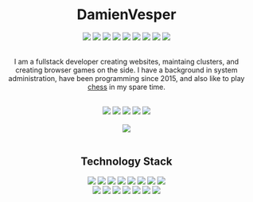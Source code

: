 <!-- Amazing Title -->
<h1 align="center">DamienVesper</h1>

<!-- Language Stack -->
<div align="center">
    <a href="https://www.javascript.com"><img src="https://img.shields.io/badge/javascript%20-%23323330.svg?style=for-the-badge&logo=javascript"></a>
    <a href="https://www.typescriptlang.org"><img src="https://img.shields.io/badge/typescript-%23007ACC.svg?style=for-the-badge&logo=typescript&logoColor=white"></a>
    <img src="https://img.shields.io/badge/html%20-%23E34F26.svg?style=for-the-badge&logo=html5&logoColor=white">
    <img src="https://img.shields.io/badge/css%20-%231572B6.svg?style=for-the-badge&logo=css3&logoColor=white">
    <a href="https://www.python.org"><img src="https://img.shields.io/badge/python-%23FFD343?style=for-the-badge&logo=python&logoColor=black"></a>
    <a href="https://www.rust-lang.org"><img src="https://img.shields.io/badge/rust-%23B7410E?style=for-the-badge&logo=rust&logoColor=white"></a>
    <img src="https://img.shields.io/badge/c%2B%2B-%233696CF?style=for-the-badge&logo=c%2B%2B&logoColor=white">
    <a href="https://www.ruby-lang.org"><img src="https://img.shields.io/badge/ruby-%23D51F06?style=for-the-badge&logo=ruby&logoColor=white"></a>
    <img src="https://img.shields.io/badge/swift-%23FA9200?style=for-the-badge&logo=swift&logoColor=white">
</div>
<br>

<!-- Descriptor -->
<p align="center">
    I am a fullstack developer creating websites, maintaing clusters, and creating browser games on the side. I have a background in system administration, have been programming since 2015, and also like to play <a href="https://lichess.org/@/DamienVesper">chess</a> in my spare time.
</p>
<br />

<!-- Social Badges -->
<div align="center">
    <a href="https://twitter.com/LDVesper"><img src="https://img.shields.io/badge/twitter-%231DA1F2?style=for-the-badge&logo=twitter&logoColor=white"></a>
    <a href="https://www.youtube.com/channel/UCAT5Q1E7rxQusIUjJoUHVIQ"><img src="https://img.shields.io/badge/youtube-%23FF0000?style=for-the-badge&logo=youtube&logoColor=white"></a>
    <a href="https://twitch.tv/LordDamienVesper"><img src="https://img.shields.io/badge/Twitch-%236441A4?style=for-the-badge&logo=twitch&logoColor=white"></a>
    <a href="https://reddit.com/u/DamienVesper"><img src="https://img.shields.io/badge/reddit-%23FF4500?style=for-the-badge&logo=reddit&logoColor=white"></a>
    <a href="mailto:ldamienvesper@gmail.com"><img src="https://img.shields.io/badge/email-%23BB001B?style=for-the-badge&logo=gmail&logoColor=white"></a>
    <br />
    <br />
    <img src="https://github-readme-stats.vercel.app/api?username=DamienVesper&show_icons=true&include_all_commits=true&count_private=true&hide_border=true&bg_color=00000000&text_color=207bb0&title_color=3873d9">
</div>
<br />

<!-- Technology Stack -->
<h2 align="center">Technology Stack</h2>

<!-- Framework Badges -->
<div align="center">
    <a href="https://nodejs.org"><img src="https://img.shields.io/badge/node.js%20-%23339933.svg?style=for-the-badge&logo=node-dot-js&logoColor=white"></a>
    <a href="https://www.npmjs.com/package/ts-node"><img src="https://img.shields.io/badge/ts%20node%20-%233178C6.svg?style=for-the-badge&logo=ts-node&logoColor=white"></a>
    <a href="https://eslint.org"><img src="https://img.shields.io/badge/eslint%20-%234B32C3.svg?style=for-the-badge&logo=eslint"></a>
    <a href="https://webpack.js.org"><img src="https://img.shields.io/badge/webpack%20-%231C78C0.svg?style=for-the-badge&logo=webpack"></a>
    <a href="https://mongodb.com"><img src="https://img.shields.io/badge/mongodb-%2347A248?style=for-the-badge&logo=mongodb&logoColor=white"></a>
    <a href="https://nginx.com"><img src="https://img.shields.io/badge/nginx%20-%23009639.svg?style=for-the-badge&logo=nginx"></a>
    <a href="https://www.mysql.com"><img src="https://img.shields.io/badge/mysql-%234479A1?style=for-the-badge&logo=mysql&logoColor=white"></a>
    <a href="https://redis.io"><img src="https://img.shields.io/badge/redis-%23DC382D?style=for-the-badge&logo=redis&logoColor=white"></a>
</div>

<!-- Library Badges -->
<div align="center">
    <a href="https://expressjs.com"><img src="https://img.shields.io/badge/express%20-%23000000.svg?style=for-the-badge&logo=express"></a>
    <a href="https://jquery.org"><img src="https://img.shields.io/badge/jquery-%230769AD?style=for-the-badge&logo=jquery"></a>
    <a href="https://socket.io"><img src="https://img.shields.io/badge/socket.io%20-%23010101.svg?style=for-the-badge&logo=socketdotio"></a>
    <a href="https://getbootstrap.com"><img src="https://img.shields.io/badge/bootstrap-%23563D7C?style=for-the-badge&logo=bootstrap&logoColor=white"></a>
    <a href="https://reactjs.org"><img src="https://img.shields.io/badge/react-%2361DBFB?style=for-the-badge&logo=react&logoColor=black"></a>
    <a href="https://discord.js.org"><img src="https://img.shields.io/badge/discord.js-%232B61B3?style=for-the-badge"></a>
    <a href="https://threejs.org"><img src="https://img.shields.io/badge/three.js-%23292E36?style=for-the-badge&logo=threedotjs&logoColor=white"></a>
</div>
